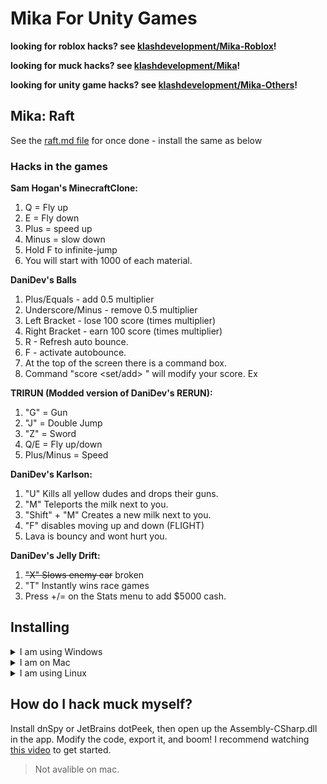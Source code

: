 # Mika For Unity Games
**looking for roblox hacks? see [klashdevelopment/Mika-Roblox](https://github.com/klashdevelopment/Mika-Roblox)!**


**looking for muck hacks? see [klashdevelopment/Mika](https://github.com/klashdevelopment/Mika)!**


**looking for unity game hacks? see [klashdevelopment/Mika-Others](https://github.com/klashdevelopment/Mika-Others)!**

## Mika: Raft
See the [raft.md file](https://github.com/klashdevelopment/Mika-Others/blob/main/Raft.md) for once done - install the same as below


### Hacks in the games
**Sam Hogan's MinecraftClone:**
1. Q = Fly up
2. E = Fly down
3. Plus = speed up
4. Minus = slow down
5. Hold F to infinite-jump
6. You will start with 1000 of each material.

**DaniDev's Balls**
1. Plus/Equals - add 0.5 multiplier
2. Underscore/Minus - remove 0.5 multiplier
3. Left Bracket - lose 100 score (times multiplier)
4. Right Bracket - earn 100 score (times multiplier)
5. R - Refresh auto bounce.
6. F - activate autobounce.
7. At the top of the screen there is a command box.
8. Command "score <set/add> <amount>" will modify your score. Ex

**TRIRUN (Modded version of DaniDev's RERUN):**
1. "G" = Gun
2. "J" = Double Jump
3. "Z" = Sword
4. Q/E = Fly up/down
5. Plus/Minus = Speed

**DaniDev's Karlson:**
1. "U" Kills all yellow dudes and drops their guns.
2. "M" Teleports the milk next to you.
3. "Shift" + "M" Creates a new milk next to you.
4. "F" disables moving up and down (FLIGHT)
5. Lava is bouncy and wont hurt you.

**DaniDev's Jelly Drift:**
1. ~~"X" Slows enemy car~~ broken
2. "T" Instantly wins race games
3. Press +/= on the Stats menu to add $5000 cash.

## Installing
<details markdown="1">
 <summary>I am using Windows</summary>
 1. Download the `GameName.dll` file from the github.<br>
 2. Rename the file to `Assembly-CSharp.dll`<br>
 <img src="https://user-images.githubusercontent.com/57292172/226772490-125e7ac9-b45b-4916-a19a-105301d19b1d.png"><br>
 5. Open the GameName_Data folder<br>
 <img src="https://user-images.githubusercontent.com/57292172/226772262-390ae52c-955f-4d32-a331-7dddc21228d3.png"> <br>
 6. Open the Managed foler <br>
 <img src="https://user-images.githubusercontent.com/57292172/226772320-eb2e25b6-1abb-45bf-b2df-5365e50348b7.png"> <br>
 7. Drop the file from your Downloads into the Managed folder<br>
</details>
<details markdown="1">
 <summary>I am on Mac</summary>
 1. Download the `GameName.dll` file from the github.<br>
 2. Rename the file to `Assembly-CSharp.dll`<br>
 3. Make sure you have the game installed.<br>
 5. Right-Click on the game app and click "Show Package Contents"<br>
 6. Go to MacOS folder and then find a folder with a lot of `.dll` files in it. (usually named Managed or Data)<br>
 5. Drop the file from your Downloads into this folder.<br>
</details>
<details markdown="1">
 <summary>I am using Linux</summary>
  Game folder -> find the folder with assembly-csharp.dll, usually Managed or Data -> paste the Mika one but replace the filename with `Assembly-CSharp.dll`.
</details>

## How do I hack muck myself?
Install dnSpy or JetBrains dotPeek, then open up the Assembly-CSharp.dll in the app. Modify the code, export it, and boom!
I recommend watching [this video](https://www.youtube.com/watch?v=_j7Plxkvn9Y) to get started.
> Not avalible on mac.
